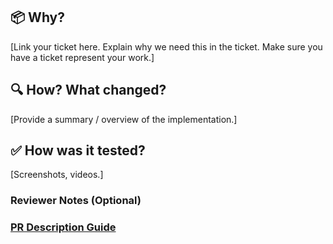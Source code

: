 ## 📦 Why?

[Link your ticket here. Explain why we need this in the ticket. Make sure you have a ticket represent your work.]

## 🔍 How? What changed?

[Provide a summary / overview of the implementation.]

## ✅ How was it tested?

[Screenshots, videos.]

### Reviewer Notes (Optional)

[comment]: <> (What notes would you give to a prospective reviewer?)
[comment]: <> (LD feature flag name: `ld-feature-flag-name`)

### [PR Description Guide](https://fortmatic.atlassian.net/wiki/spaces/HR/pages/1130430465/Frontend+PR+Description+Examples)
